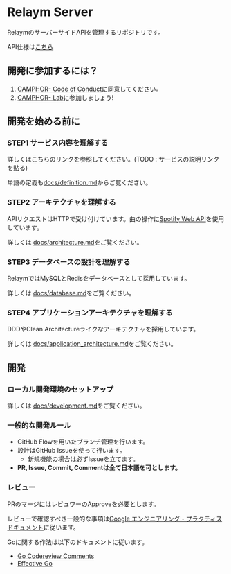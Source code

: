 # Relaym Server
RelaymのサーバーサイドAPIを管理するリポジトリです。

API仕様は[こちら](docs/api.md)

## 開発に参加するには？

1. [CAMPHOR- Code of Conduct](https://github.com/camphor-/code-of-conduct)に同意してください。
1. [CAMPHOR- Lab](https://lab.camph.net/)に参加しましょう!


## 開発を始める前に

### STEP1 サービス内容を理解する

詳しくはこちらのリンクを参照してください。(TODO : サービスの説明リンクを貼る)

単語の定義も[docs/definition.md](docs/definition.md)からご覧ください。

### STEP2 アーキテクチャを理解する

APIリクエストはHTTPで受け付けています。曲の操作に[Spotify Web API](https://developer.spotify.com/documentation/web-api/)を使用しています。

詳しくは [docs/architecture.md](docs/architecture.md)をご覧ください。

### STEP3 データベースの設計を理解する

RelaymではMySQLとRedisをデータベースとして採用しています。

詳しくは [docs/database.md](docs/database.md)をご覧ください。


### STEP4 アプリケーションアーキテクチャを理解する

DDDやClean Architectureライクなアーキテクチャを採用しています。

詳しくは [docs/application_architecture.md](docs/application_architecture.md)をご覧ください。

## 開発

### ローカル開発環境のセットアップ

詳しくは [docs/development.md](docs/development.md)をご覧ください。

### 一般的な開発ルール

- GitHub Flowを用いたブランチ管理を行います。
- 設計はGitHub Issueを使って行います。
    - 新規機能の場合は必ずIssueを立てます。
- **PR, Issue, Commit, Commentは全て日本語を可とします。**

### レビュー

PRのマージにはレビュワーのApproveを必要とします。

レビューで確認すべき一般的な事項は[Google エンジニアリング・プラクティス ドキュメント](http://shuuji3.xyz/eng-practices/)に従います。

Goに関する作法は以下のドキュメントに従います。

- [Go Codereview Comments](https://knsh14.github.io/translations/go-codereview-comments/)
- [Effective Go](https://golang.org/doc/effective_go.html)
